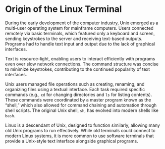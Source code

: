 # Origin of the Linux Terminal

During the early development of the computer industry, Unix emerged as a multi-user operating system for mainframe computers. Users connected remotely via basic terminals, which featured only a keyboard and screen, sending keystrokes to the server and receiving text-based outputs. Programs had to handle text input and output due to the lack of graphical interfaces.

Text is resource-light, enabling users to interact efficiently with programs even over slow network connections. The command structure was concise to minimize keystrokes, contributing to the continued popularity of text interfaces.

Unix users managed file operations such as creating, renaming, and organizing files using a textual interface. Each task required specific commands (e.g., `cd` for changing directories and `ls` for listing contents). These commands were coordinated by a master program known as the “shell,” which also allowed for command chaining and automation through shell scripts. The original Unix shell, `sh`, has evolved into modern shells like `bash`.

Linux is a descendant of Unix, designed to function similarly, allowing many old Unix programs to run effectively. While old terminals could connect to modern Linux systems, it is more common to use software terminals that provide a Unix-style text interface alongside graphical programs.
